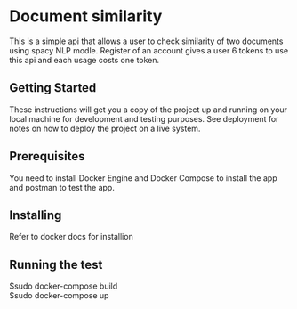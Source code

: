 # Document similarity
This is a simple api that allows a user to check similarity of two documents using spacy NLP modle. Register of an account gives a user 6 tokens to use this api and each usage costs one token.

## Getting Started
These instructions will get you a copy of the project up and running on your local machine for development and testing purposes. See deployment for notes on how to deploy the project on a live system.


## Prerequisites
You need to install Docker Engine and Docker Compose to install the app and postman to test the app.

## Installing
Refer to docker docs for installion

## Running the test
$sudo docker-compose build \
$sudo docker-compose up
